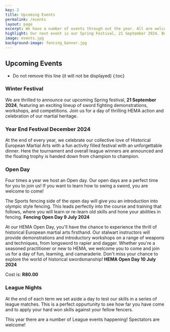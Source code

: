```yaml
---
key: 2
title: Upcoming Events
permalink: /events
layout: page
excerpt: We have a number of events through out the year. All are welcome to join us on our Open Days to get a taste and sense of what we do. A form and further information is available if you click here.
highlight: Our next event is our Spring Festival, 21 September 2024. Book your spot with David.
image: events.jpg
background-image: fencing_banner.jpg
---
```


## Upcoming Events

* Do not remove this line (it will not be displayed)
{:toc}

### Winter Festival
We are thrilled to announce our upcoming Spring festival, **21 September 2024**, featuring an exciting lineup of sword fighting demonstrations, workshops, and competitions. Join us for a day of thrilling HEMA action and celebration of our martial heritage.  
<!--
<br>
[Click here to book your spot now!](https://docs.google.com/forms/d/e/1FAIpQLSfAaZGeIwroLFCJD8LyQMgU4GvjGe8kcN5wRfVssQb06hkk3A/viewform)
<br>
<br>
Contact David to book your spot!
(Cell) 072 194 1926 | (Email) info@engardefencing.co.za
<br/>
-->


### Year End Festival December 2024
At the end of every year, we celebrate our collective love of Historical European Martial Arts with a fun activity filled festival with an unforgettable dinner. Here the tournament and overall league winners are announced and the floating trophy is handed down from champion to champion.

### Open Day  
Four times a year we host an Open day. Our open days are a perfect time for you to join us! If you want to learn how to swing a sword, you are welcome to come!

The Sports fencing side of the open day will give you an introduction into olympic style fencing. This leads perfectly into the course and training that follows, where you will learn or re-learn old skills and hone your abilities in fencing.
**Fencing Open Day 9 July 2024**

At our HEMA Open Day, you'll have the chance to experience the thrill of historical European martial arts firsthand. Our stalwart instructors will provide demonstrations and introductory workshops on a range of weapons and techniques, from longsword to rapier and dagger. Whether you're a seasoned practitioner or new to HEMA, we welcome you to come and join us for a day of fun, learning, and camaraderie. Don't miss your chance to explore the world of historical swordsmanship!
**HEMA Open Day 10 July 2024**

Cost is: **R80.00**
### League Nights

At the end of each term we set aside a day to test our skills in a series of league matches. This is a perfect oppurtunity to see how far you have come and to apply your hard won skills against your fellow fencers.

This year there are a number of League events happening! Spectators are welcome!

